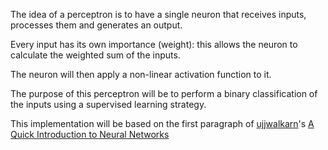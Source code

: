 The idea of a perceptron is to have a single neuron that receives inputs, processes them and generates an output.

Every input has its own importance (weight): this allows the neuron to calculate the weighted sum of the inputs.

The neuron will then apply a non-linear activation function to it.


The purpose of this perceptron will be to perform a binary classification of the inputs using a supervised learning strategy.



This implementation will be based on the first paragraph of [ujjwalkarn](https://twitter.com/ujwlkarn)'s [A Quick Introduction to Neural Networks](https://ujjwalkarn.me/2016/08/09/quick-intro-neural-networks/)